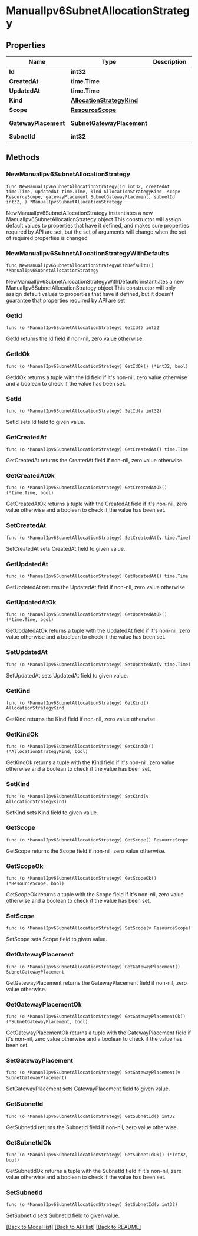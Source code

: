 # ManualIpv6SubnetAllocationStrategy

## Properties

Name | Type | Description | Notes
------------ | ------------- | ------------- | -------------
**Id** | **int32** |  | 
**CreatedAt** | **time.Time** |  | 
**UpdatedAt** | **time.Time** |  | 
**Kind** | [**AllocationStrategyKind**](AllocationStrategyKind.md) |  | 
**Scope** | [**ResourceScope**](ResourceScope.md) |  | 
**GatewayPlacement** | [**SubnetGatewayPlacement**](SubnetGatewayPlacement.md) |  | [default to SUBNETGATEWAYPLACEMENT_DEFAULT]
**SubnetId** | **int32** |  | 

## Methods

### NewManualIpv6SubnetAllocationStrategy

`func NewManualIpv6SubnetAllocationStrategy(id int32, createdAt time.Time, updatedAt time.Time, kind AllocationStrategyKind, scope ResourceScope, gatewayPlacement SubnetGatewayPlacement, subnetId int32, ) *ManualIpv6SubnetAllocationStrategy`

NewManualIpv6SubnetAllocationStrategy instantiates a new ManualIpv6SubnetAllocationStrategy object
This constructor will assign default values to properties that have it defined,
and makes sure properties required by API are set, but the set of arguments
will change when the set of required properties is changed

### NewManualIpv6SubnetAllocationStrategyWithDefaults

`func NewManualIpv6SubnetAllocationStrategyWithDefaults() *ManualIpv6SubnetAllocationStrategy`

NewManualIpv6SubnetAllocationStrategyWithDefaults instantiates a new ManualIpv6SubnetAllocationStrategy object
This constructor will only assign default values to properties that have it defined,
but it doesn't guarantee that properties required by API are set

### GetId

`func (o *ManualIpv6SubnetAllocationStrategy) GetId() int32`

GetId returns the Id field if non-nil, zero value otherwise.

### GetIdOk

`func (o *ManualIpv6SubnetAllocationStrategy) GetIdOk() (*int32, bool)`

GetIdOk returns a tuple with the Id field if it's non-nil, zero value otherwise
and a boolean to check if the value has been set.

### SetId

`func (o *ManualIpv6SubnetAllocationStrategy) SetId(v int32)`

SetId sets Id field to given value.


### GetCreatedAt

`func (o *ManualIpv6SubnetAllocationStrategy) GetCreatedAt() time.Time`

GetCreatedAt returns the CreatedAt field if non-nil, zero value otherwise.

### GetCreatedAtOk

`func (o *ManualIpv6SubnetAllocationStrategy) GetCreatedAtOk() (*time.Time, bool)`

GetCreatedAtOk returns a tuple with the CreatedAt field if it's non-nil, zero value otherwise
and a boolean to check if the value has been set.

### SetCreatedAt

`func (o *ManualIpv6SubnetAllocationStrategy) SetCreatedAt(v time.Time)`

SetCreatedAt sets CreatedAt field to given value.


### GetUpdatedAt

`func (o *ManualIpv6SubnetAllocationStrategy) GetUpdatedAt() time.Time`

GetUpdatedAt returns the UpdatedAt field if non-nil, zero value otherwise.

### GetUpdatedAtOk

`func (o *ManualIpv6SubnetAllocationStrategy) GetUpdatedAtOk() (*time.Time, bool)`

GetUpdatedAtOk returns a tuple with the UpdatedAt field if it's non-nil, zero value otherwise
and a boolean to check if the value has been set.

### SetUpdatedAt

`func (o *ManualIpv6SubnetAllocationStrategy) SetUpdatedAt(v time.Time)`

SetUpdatedAt sets UpdatedAt field to given value.


### GetKind

`func (o *ManualIpv6SubnetAllocationStrategy) GetKind() AllocationStrategyKind`

GetKind returns the Kind field if non-nil, zero value otherwise.

### GetKindOk

`func (o *ManualIpv6SubnetAllocationStrategy) GetKindOk() (*AllocationStrategyKind, bool)`

GetKindOk returns a tuple with the Kind field if it's non-nil, zero value otherwise
and a boolean to check if the value has been set.

### SetKind

`func (o *ManualIpv6SubnetAllocationStrategy) SetKind(v AllocationStrategyKind)`

SetKind sets Kind field to given value.


### GetScope

`func (o *ManualIpv6SubnetAllocationStrategy) GetScope() ResourceScope`

GetScope returns the Scope field if non-nil, zero value otherwise.

### GetScopeOk

`func (o *ManualIpv6SubnetAllocationStrategy) GetScopeOk() (*ResourceScope, bool)`

GetScopeOk returns a tuple with the Scope field if it's non-nil, zero value otherwise
and a boolean to check if the value has been set.

### SetScope

`func (o *ManualIpv6SubnetAllocationStrategy) SetScope(v ResourceScope)`

SetScope sets Scope field to given value.


### GetGatewayPlacement

`func (o *ManualIpv6SubnetAllocationStrategy) GetGatewayPlacement() SubnetGatewayPlacement`

GetGatewayPlacement returns the GatewayPlacement field if non-nil, zero value otherwise.

### GetGatewayPlacementOk

`func (o *ManualIpv6SubnetAllocationStrategy) GetGatewayPlacementOk() (*SubnetGatewayPlacement, bool)`

GetGatewayPlacementOk returns a tuple with the GatewayPlacement field if it's non-nil, zero value otherwise
and a boolean to check if the value has been set.

### SetGatewayPlacement

`func (o *ManualIpv6SubnetAllocationStrategy) SetGatewayPlacement(v SubnetGatewayPlacement)`

SetGatewayPlacement sets GatewayPlacement field to given value.


### GetSubnetId

`func (o *ManualIpv6SubnetAllocationStrategy) GetSubnetId() int32`

GetSubnetId returns the SubnetId field if non-nil, zero value otherwise.

### GetSubnetIdOk

`func (o *ManualIpv6SubnetAllocationStrategy) GetSubnetIdOk() (*int32, bool)`

GetSubnetIdOk returns a tuple with the SubnetId field if it's non-nil, zero value otherwise
and a boolean to check if the value has been set.

### SetSubnetId

`func (o *ManualIpv6SubnetAllocationStrategy) SetSubnetId(v int32)`

SetSubnetId sets SubnetId field to given value.



[[Back to Model list]](../README.md#documentation-for-models) [[Back to API list]](../README.md#documentation-for-api-endpoints) [[Back to README]](../README.md)


